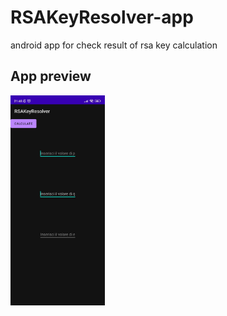 # RSAKeyResolver-app
android app for check result of rsa key calculation
## App preview
<img src="https://raw.githubusercontent.com/Daivy03/RSAKeyResolver-app/main/github-img/preview-ui-app.jpg" width=30% height=30%></img>
